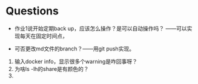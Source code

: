 # Questions
- 作业1说开始定期back up，应该怎么操作？是可以自动操作吗？ ——可以实现每天在固定时间点，

- 可否更改md文件的branch？——用git push实现。



1. 输入docker info，显示很多个warning是咋回事呀？
2. 为啥ls -lh的share是有颜色的？
3. 
